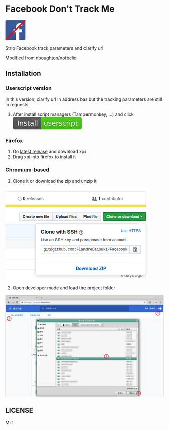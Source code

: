 # Facebook Don't Track Me

![logo](src/logo64.png)

Strip Facebook track parameters and clarify url

Modified from [nboughton/nofbclid](https://github.com/nboughton/nofbclid)

## Installation

### Userscript version

In this version, clarify url in address bar but the tracking parameters are still in requests.

1. After install script managers (Tampermonkey, ...) and click [![Install-userscript-brightgreen](assets/Install-userscript-brightgreen.svg)](https://github.com/FlandreDaisuki/Facebook-Dont-Track-Me/raw/master/Facebook-Dont-Track-Me.user.js)

### Firefox

1. Go [latest release](https://github.com/FlandreDaisuki/Facebook-Dont-Track-Me/releases/latest) and download xpi
2. Drag xpi into firefox to install it

### Chromium-based

1. Clone it or download the zip and unzip it

![download zip](assets/download-zip.png)

2. Open developer mode and load the project folder

![load project](assets/load-project.png)

## LICENSE

MIT
